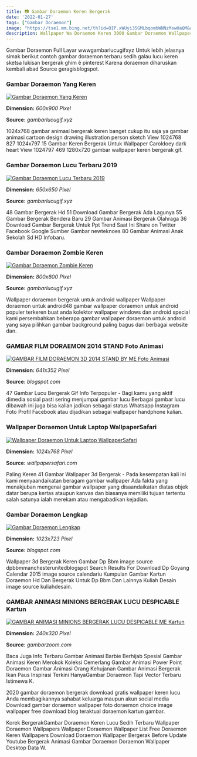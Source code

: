```yaml
---
title: 📷 Gambar Doraemon Keren Bergerak
date: '2022-01-27'
tags: ["Gambar Doraemon"]
image: "https://tse1.mm.bing.net/th?id=OIP.xWUyi35GMLbqombWNNzMswHaQM&amp;pid=15.1"
description: Wallpaper Wa Doraemon Keren 3000 Gambar Doraemon Wallpaper Foto Dp Bbm Doodle Keren Doraemon Hd Wall Doraemon Wallpapers Anime Wallpaper Iphone Wallpaper Wa 
---
```




Gambar Doraemon Full Layar wwwgambarlucugifxyz Untuk lebih jelasnya simak berikut contoh gambar doraemon terbaru sedih galau lucu keren sketsa lukisan bergerak ghim ê pinterest Karena doraemon diharuskan kembali abad Source geragisblogspot.



### Gambar Doraemon Yang Keren

[![Gambar Doraemon Yang Keren](https://www.gambarlucugif.xyz/wp-content/uploads/2020/05/Download-Wallpaper-Doraemon-600x900-Wallpaper-Ecopetit.cat_-3.jpg)](https://www.gambarlucugif.xyz/wp-content/uploads/2020/05/Download-Wallpaper-Doraemon-600x900-Wallpaper-Ecopetit.cat_-3.jpg)


**Dimension:** _600x900 Pixel_ 

**Source:** _gambarlucugif.xyz_ 


1024x768 gambar animasi bergerak keren banget cukup itu saja ya gambar animasi cartoon design drawing illustration person sketch View 1024768 827 1024x797 15 Gambar Keren Bergerak Untuk Wallpaper Caroldoey dark heart View 1024797 469 1280x720 gambar wallpaper keren bergerak gif.


### Gambar Doraemon Lucu Terbaru 2019

[![Gambar Doraemon Lucu Terbaru 2019](https://www.gambarlucugif.xyz/wp-content/uploads/2020/05/Wallpaper-Wa-Doraemon-Lucu-3d-trong-2020-Anime-Doraemon-Hình-ảnh-4.png)](https://www.gambarlucugif.xyz/wp-content/uploads/2020/05/Wallpaper-Wa-Doraemon-Lucu-3d-trong-2020-Anime-Doraemon-Hình-ảnh-4.png)


**Dimension:** _650x650 Pixel_ 

**Source:** _gambarlucugif.xyz_ 


48 Gambar Bergerak Hd 51 Download Gambar Bergerak Ada Lagunya 55 Gambar Bergerak Bendera Baru 29 Gambar Animasi Bergerak Olahraga 36 Download Gambar Bergerak Untuk Ppt Trend Saat Ini Share on Twitter Facebook Google Sumber Gambar newteknoes 80 Gambar Animasi Anak Sekolah Sd HD Infobaru.


### Gambar Doraemon Zombie Keren

[![Gambar Doraemon Zombie Keren](https://www.gambarlucugif.xyz/wp-content/uploads/2020/05/Doremon-t-shirt-white-zombie-2.jpg)](https://www.gambarlucugif.xyz/wp-content/uploads/2020/05/Doremon-t-shirt-white-zombie-2.jpg)


**Dimension:** _800x800 Pixel_ 

**Source:** _gambarlucugif.xyz_ 


Wallpaper doraemon bergerak untuk android wallpaper Wallpaper doraemon untuk android48 gambar wallpaper doraemon untuk android populer terkeren buat anda kolektor wallpaper windows dan android special kami persembahkan beberapa gambar wallpaper doraemon untuk android yang saya pilihkan gambar background paling bagus dari berbagai website dan.


### GAMBAR FILM DORAEMON 2014 STAND Foto Animasi 

[![GAMBAR FILM DORAEMON 3D 2014 STAND BY ME Foto Animasi ](http://3.bp.blogspot.com/-uZSMpeEoQY8/UzbRTKc5yeI/AAAAAAAAJew/-lTTsuHRLlc/s1600/Gambar+Nobita+Doraemon+3D+2014.png)](http://3.bp.blogspot.com/-uZSMpeEoQY8/UzbRTKc5yeI/AAAAAAAAJew/-lTTsuHRLlc/s1600/Gambar+Nobita+Doraemon+3D+2014.png)


**Dimension:** _641x352 Pixel_ 

**Source:** _blogspot.com_ 


47 Gambar Lucu Bergerak Gif Info Terpopuler - Bagi kamu yang aktif dimedia sosial pasti sering menjumpai gambar lucu Berbagai gambar lucu dibawah ini juga bisa kalian jadikan sebagai status Whatsapp Instagram Foto Profil Facebook atau dijadikan sebagai wallpaper handphone kalian.


### Wallpaper Doraemon Untuk Laptop WallpaperSafari

[![Wallpaper Doraemon Untuk Laptop  WallpaperSafari](http://cdn.wallpapersafari.com/47/55/GAXgb9.jpg)](http://cdn.wallpapersafari.com/47/55/GAXgb9.jpg)


**Dimension:** _1024x768 Pixel_ 

**Source:** _wallpapersafari.com_ 


Paling Keren 41 Gambar Wallpaper 3d Bergerak - Pada kesempatan kali ini kami menyaandaikatan beragam gambar wallpaper Ada fakta yang menakjuban mengenai gambar wallpaper yang disaandaikatan diatas objek datar berupa kertas ataupun kanvas dan biasanya memiliki tujuan tertentu salah satunya ialah merekam atau mengabadikan kejadian.


### Gambar Doraemon Lengkap

[![Gambar Doraemon Lengkap](http://1.bp.blogspot.com/-W7SqIrLtCxs/VOFDCG2qkZI/AAAAAAAAE-U/cClHQNuLP74/s1600/wallpaper-kartun-Doraemon-dan-kawan-kawan.jpg)](http://1.bp.blogspot.com/-W7SqIrLtCxs/VOFDCG2qkZI/AAAAAAAAE-U/cClHQNuLP74/s1600/wallpaper-kartun-Doraemon-dan-kawan-kawan.jpg)


**Dimension:** _1023x723 Pixel_ 

**Source:** _blogspot.com_ 


Wallpaper 3d Bergerak Keren Gambar Dp Bbm image source dpbbmmanchesterunitedblogspot Search Results For Download Dp Goyang Calendar 2015 image source calendariu Kumpulan Gambar Kartun Doraemon Hd Dan Bergerak Untuk Dp Bbm Dan Lainnya Kuliah Desain image source kuliahdesain.


### GAMBAR ANIMASI MINIONS BERGERAK LUCU DESPICABLE Kartun 

[![GAMBAR ANIMASI MINIONS BERGERAK LUCU DESPICABLE ME Kartun ](http://1.bp.blogspot.com/-oaCbFJyNMxI/U3is6vuyAyI/AAAAAAAAAUQ/Yo3Jko22ZR8/s1600/Gambar+Minion+Animasi+Bergerak+Lucu+Despicable+Me+Terbaru.gif)](http://1.bp.blogspot.com/-oaCbFJyNMxI/U3is6vuyAyI/AAAAAAAAAUQ/Yo3Jko22ZR8/s1600/Gambar+Minion+Animasi+Bergerak+Lucu+Despicable+Me+Terbaru.gif)


**Dimension:** _240x320 Pixel_ 

**Source:** _gambarzoom.com_ 



Baca Juga Info Terbaru Gambar Animasi Barbie Berhijab Spesial Gambar Animasi Keren Merokok Koleksi Cemerlang Gambar Animasi Power Point Doraemon Gambar Animasi Orang Kehujanan Gambar Animasi Bergerak Ikan Paus Inspirasi Terkini HanyaGambar Doraemon Tapi Vector Terbaru Istimewa K.


 2020 gambar doraemon bergerak download gratis wallpaper keren lucu Anda membagikannya sahabat keluarga maupun akun social media Download gambar doraemon wallpaper foto doraemon choice image wallpaper free download blog teraktual doraemon kartun gambar.


 Korek BergerakGambar Doraemon Keren Lucu Sedih Terbaru Wallpaper Doraemon Wallpapers Wallpaper Doraemon Wallpaper List Free Doraemon Keren Wallpapers Download Doraemon Wallpaper Bergerak Before Update Youtube Bergerak Animasi Gambar Doraemon Doraemon Wallpaper Desktop Data W.




